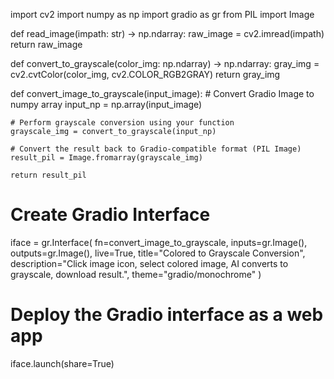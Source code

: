 import cv2
import numpy as np
import gradio as gr
from PIL import Image

def read_image(impath: str) -> np.ndarray:
    raw_image = cv2.imread(impath)
    return raw_image

def convert_to_grayscale(color_img: np.ndarray) -> np.ndarray:
    gray_img = cv2.cvtColor(color_img, cv2.COLOR_RGB2GRAY)
    return gray_img

def convert_image_to_grayscale(input_image):
    # Convert Gradio Image to numpy array
    input_np = np.array(input_image)

    # Perform grayscale conversion using your function
    grayscale_img = convert_to_grayscale(input_np)

    # Convert the result back to Gradio-compatible format (PIL Image)
    result_pil = Image.fromarray(grayscale_img)

    return result_pil

# Create Gradio Interface
iface = gr.Interface(
    fn=convert_image_to_grayscale,
    inputs=gr.Image(),
    outputs=gr.Image(),
    live=True,
    title="Colored to Grayscale Conversion",
    description="Click image icon, select colored image, AI converts to grayscale, download result.",
    theme="gradio/monochrome"
)

# Deploy the Gradio interface as a web app
iface.launch(share=True)


